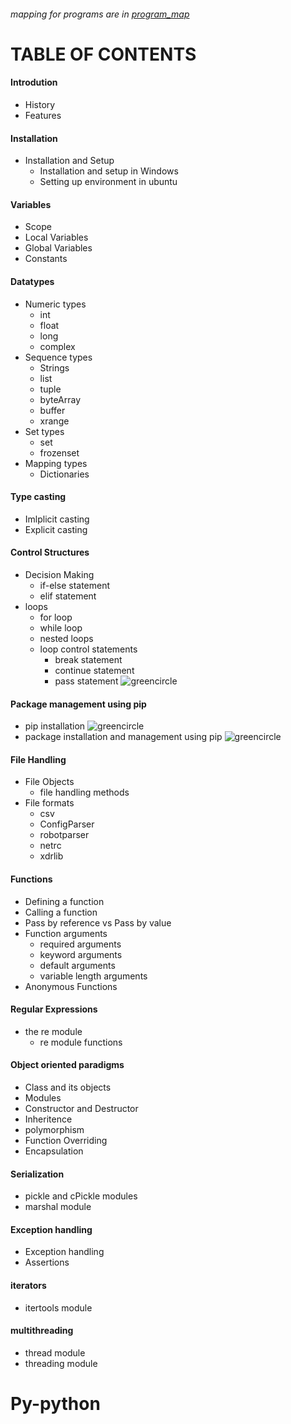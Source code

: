 ###### mapping for programs are in [program_map](program_map.md)
# TABLE OF CONTENTS
#### Introdution
- History
- Features

#### Installation
- Installation and Setup
  - Installation and setup in Windows
  - Setting up environment in ubuntu

#### Variables
- Scope
- Local Variables
- Global Variables
- Constants

#### Datatypes
- Numeric types
  - int
  - float
  - long
  - complex
- Sequence types
  - Strings
  - list 
  - tuple 
  - byteArray 
  - buffer
  - xrange 
- Set types
  - set 
  - frozenset 
- Mapping types
  - Dictionaries 

#### Type casting
- Imlplicit casting
- Explicit casting

#### Control Structures
- Decision Making
  - if-else statement
  - elif statement
- loops
  - for loop
  - while loop
  - nested loops
  - loop control statements
    - break statement
    - continue statement
    - pass statement ![greencircle](https://lh3.googleusercontent.com/-67wvkzLZ_aY/WbjktYN3-QI/AAAAAAAAAEE/Uf9CTEcBfuEZ_KLlezx54Je6om0kQN1kgCL0BGAYYCw/h10/image.png)

#### Package management using pip
- pip installation ![greencircle](https://lh3.googleusercontent.com/-67wvkzLZ_aY/WbjktYN3-QI/AAAAAAAAAEE/Uf9CTEcBfuEZ_KLlezx54Je6om0kQN1kgCL0BGAYYCw/h10/image.png)
- package installation and management using pip ![greencircle](https://lh3.googleusercontent.com/-67wvkzLZ_aY/WbjktYN3-QI/AAAAAAAAAEE/Uf9CTEcBfuEZ_KLlezx54Je6om0kQN1kgCL0BGAYYCw/h10/image.png)

#### File Handling
- File Objects
  - file handling methods
- File formats
  - csv
  - ConfigParser
  - robotparser
  - netrc
  - xdrlib

#### Functions
- Defining a function
- Calling a function
- Pass by reference vs Pass by value
- Function arguments
  - required arguments
  - keyword arguments 
  - default arguments
  - variable length arguments
- Anonymous Functions

#### Regular Expressions
- the re module
  - re module functions 

#### Object oriented paradigms
- Class and its objects
- Modules
- Constructor and Destructor
- Inheritence
- polymorphism
- Function Overriding
- Encapsulation

#### Serialization
- pickle and cPickle modules 
- marshal module 

#### Exception handling
- Exception handling
- Assertions

#### iterators
- itertools module 
#### multithreading
- thread module 
- threading module 
# Py-python
